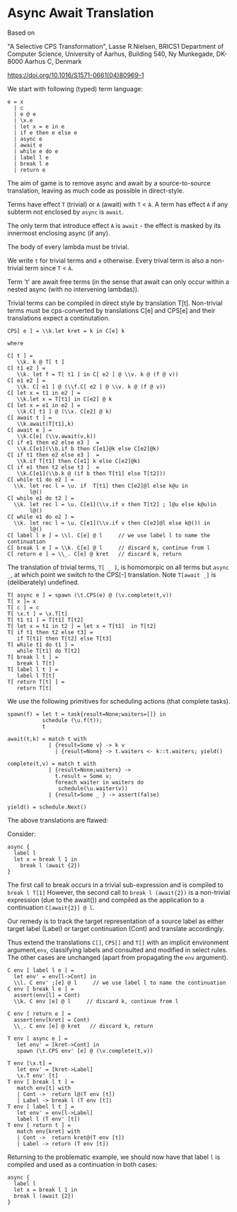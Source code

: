 # Async Await Translation

Based on 

"A Selective CPS Transformation",
Lasse R.Nielsen, BRICS1
Department of Computer Science, University of Aarhus, Building 540, Ny Munkegade, DK-8000 Aarhus C, Denmark

https://doi.org/10.1016/S1571-0661(04)80969-1

We start with following (typed) term language:

```
e = x
  | c
  | e @ e
  | \x.e
  | let x = e in e
  | if e then e else e
  | async e
  | await e
  | while e do e
  | label l e
  | break l e
  | return e
```

The aim of game is to remove async and await by a source-to-source translation, leaving as much code as possible in direct-style.

Terms have effect `T` (trivial) or `A` (await) with `T` < `A`. A term has effect `A` if any subterm not enclosed by `async` is `await`. 

The only term that introduce effect `A` is `await` - the effect is masked by its innermost enclosing async (if any).

The body of every lambda must be trivial.

We write `t` for trivial terms and `e` otherwise. Every trival term is also a non-trivial term since `T` < `A`.

Term 't' are await free terms (in the sense that await can only occur within a nested async (with no intervening lambdas)).

Trivial terms can be compiled in direct style by translation T[t].
Non-trivial terms must be cps-converted by translations C[e] and CPS[e] and their translations expect a continutation.

```JS
CPS[ e ] = \\k.let kret = k in C[e] k

where

C[ t ] =
   \\k. k @ T[ t ]
C[ t1 e2 ] =
   \\k. let f = T[ t1 ] in C[ e2 ] @ \\v. k @ (f @ v))
C[ e1 e2 ] =
   \\k. C[ e1 ] @ (\\f.C[ e2 ] @ \\v. k @ (f @ v))
C[ let x = t1 in e2 ] =
   \\k.let x = T[t1] in C[e2] @ k
C[ let x = e1 in e2 ] =
   \\k.C[ t1 ] @ (\\x. C[e2] @ k)
C[ await t ] =
   \\k.await(T[t1],k)
C[ await e ] =
   \\k.C[e] (\\v.await(v,k))
C[ if e1 then e2 else e3 ]  =
   \\k.C[e1](\\b.if b then C[e1]@k else C[e2]@k)
C[ if t1 then e2 else e3 ]  =
   \\k.if T[t1] then C[e1] k else C[e2]@k)
C[ if e1 then t2 else t3 ]  =
   \\k.C[e1](\\b.k @ (if b then T[t1] else T[t2]))
C[ while t1 do e2 ] =
  \\k. let rec l = \u. if  T[t1] then C[e2]@l else k@u in
       l@()
C[ while e1 do t2 ] =
  \\k. let rec l = \u. C[e1](\\v.if v then T[t2] ; l@u else k@u)in
       l@()
C[ while e1 do e2 ] =
  \\k. let rec l = \u. C[e1](\\v.if v then C[e2]@l else k@()) in
       l@()
C[ label l e ] = \\l. C[e] @ l	   // we use label l to name the continuation
C[ break l e ] = \\k. C[e] @ l     // discard k, continue from l
C[ return e ] = \\_. C[e] @ kret   // discard k, return
```

The translation of trivial terms, `T[ _ ]`, is  homomorpic on all terms but `async _`, at which point we switch to the CPS[-] translation.
Note `T[await _]` is (deliberately) undefined.

```JS
T[ async e ] = spawn (\t.CPS(e) @ (\v.complete(t,v))
T[ x ]= x
T[ c ] = c
T[ \x.t ] = \x.T[t]
T[ t1 t1 ] = T[t1] T[t2]
T[ let x = t1 in t2 ] = let x = T[t1]  in T[t2] 
T[ if t1 then t2 else t3] =
   if T[t1] then T[t2] else T[t3]
T[ while t1 do t1 ] =
   while T[t1] do T[t2]
T[ break l t ] =
   break l T[t]
T[ label l t ] =
   label l T[t]
T[ return T[t] ] =
   return T[t]
```

We use the following primitives for scheduling actions (that complete tasks).

```JS               
spawn(f) = let t = task{result=None;waiters=[]} in
           schedule (\u.f(t));
           t

await(t,k) = match t with
             | {result=Some v} -> k v
	           | {result=None} -> t.waiters <- k::t.waiters; yield()

complete(t,v) = match t with
             | {result=None;waiters} ->
               t.result = Some v;
               foreach waiter in waiters do
                schedule(\u.waiter(v))
             | {result=Some _ } -> assert(false) 

yield() = schedule.Next()
```

The above translations are flawed:

Consider:

```
async { 
  label l 
  let x = break l 1 in
	break l (await {2})
}
```

The first call to break occurs in a trivial sub-expression and is compiled to `break l T[1]`
However, the second call to `break l (await{2})` is a non-trivial expression (due to the await()) and compiled as the application to a continuation `C[await{2}] @ l`.

Our remedy is to track the target representation of a source label as either target label (Label) or target continuation (Cont) and
translate accordingly.

Thus extend the translations `C[]`, `CPS[]` and `T[]` with an implicit environment argument,`env`, classifying labels and
consulted and modified in select rules. The other cases are unchanged (apart from propagating the `env` argument).

```
C env [ label l e ] =
  let env' = env[l->Cont] in
  \\l. C env' ;[e] @ l	   // we use label l to name the continuation
C env [ break l e ] =
  assert(env[l] = Cont)
  \\k. C env [e] @ l     // discard k, continue from l
  
C env [ return e ] =
  assert(env[kret] = Cont)
  \\_. C env [e] @ kret   // discard k, return

T env [ async e ] =
   let env' = [kret->Cont] in
   spawn (\t.CPS env' [e] @ (\v.complete(t,v))

T env [\x.t] =
   let env' = [kret->Label]
   \x.T env' [t]
T env [ break l t ] =
   match env[t] with
   | Cont ->  return l@(T env [t])
   | Label -> break l (T env [t])
T env [ label l t ] =
   let env' = env[l->Label]
   label l (T env' [t])
T env [ return t ] =
   match env[kret] with
   | Cont ->  return kret@(T env [t])
   | Label -> return (T env [t])
```


Returning to the problematic example, we should now have that label `l` is compiled and used as a continuation in both cases:

```
async { 
  label l 
  let x = break l 1 in
  break l (await {2})
}
```
